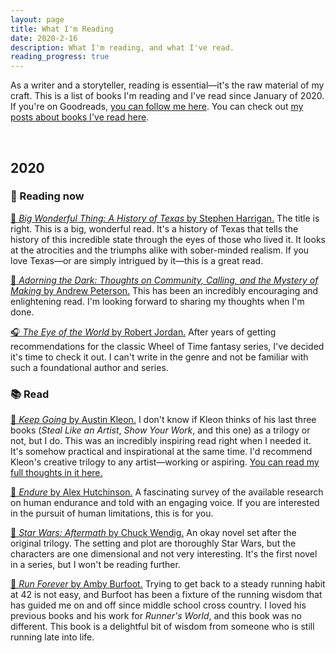```yaml
---
layout: page
title: What I'm Reading
date: 2020-2-16
description: What I'm reading, and what I've read.
reading_progress: true
---
```

As a writer and a storyteller, reading is essential—it's the raw material of my craft. This is a list of books I'm reading and I've read since January of 2020. If you're on Goodreads, [you can follow me here](https://www.goodreads.com/blundin). You can check out [my posts about books I've read here](/reading/index.html).

&nbsp;

## 2020

### 📖 Reading now

[📖 *Big Wonderful Thing: A History of Texas* by Stephen Harrigan.](https://amzn.to/37y3TTN) The title is right. This is a big, wonderful read. It's a history of Texas that tells the history of this incredible state through the eyes of those who lived it. It looks at the atrocities and the triumphs alike with sober-minded realism. If you love Texas—or are simply intrigued by it—this is a great read.

[📖 *Adorning the Dark: Thoughts on Community, Calling, and the Mystery of Making* by Andrew Peterson.](https://amzn.to/2Sxftu1) This has been an incredibly encouraging and enlightening read. I'm looking forward to sharing my thoughts when I'm done.

[🎧 *The Eye of the World* by Robert Jordan.](https://amzn.to/2UVC9Wh) After years of getting recommendations for the classic Wheel of Time fantasy series, I've decided it's time to check it out. I can't write in the genre and not be familiar with such a foundational author and series.

### 📚 Read

[📖 *Keep Going* by Austin Kleon.](https://amzn.to/2PFK2vF) I don't know if Kleon thinks of his last three books (*Steal Like an Artist*, *Show Your Work*, and this one) as a trilogy or not, but I do. This was an incredibly inspiring read right when I needed it. It's somehow practical and inspirational at the same time. I'd recommend Kleon's creative trilogy to any artist—working or aspiring. [You can read my full thoughts in it here.](/blog/keep-going-by-austin-kleon.html)

[📖 *Endure* by Alex Hutchinson.](https://amzn.to/2wmRwwR) A fascinating survey of the available research on human endurance and told with an engaging voice. If you are interested in the pursuit of human limitations, this is for you.

[📖 *Star Wars: Aftermath* by Chuck Wendig.](https://amzn.to/38A9vxX) An okay novel set after the original trilogy. The setting and plot are thoroughly Star Wars, but the characters are one dimensional and not very interesting. It's the first novel in a series, but I won't be reading further.

[📖 *Run Forever* by Amby Burfoot.](https://amzn.to/2vzsN85) Trying to get back to a steady running habit at 42 is not easy, and Burfoot has been a fixture of the running wisdom that has guided me on and off since middle school cross country. I loved his previous books and his work for *Runner's World*, and this book was no different. This book is a delightful bit of wisdom from someone who is still running late into life.

 &nbsp;
